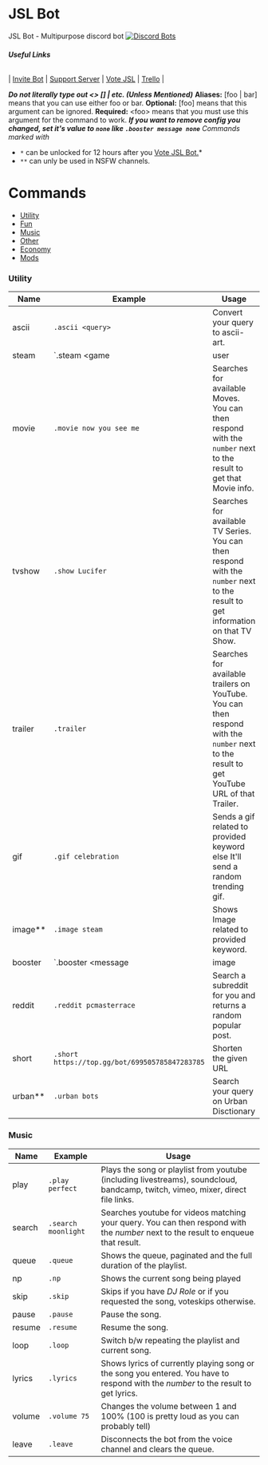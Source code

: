 # JSL Bot
JSL Bot - Multipurpose discord bot
[![Discord Bots](https://top.gg/api/widget/699505785847283785.svg)](https://top.gg/bot/699505785847283785)

###### **Useful Links**
| [Invite Bot](https://bit.ly/jsl-default) | [Support Server](https://bit.ly/jsl-support) | [Vote JSL](https://bit.ly/jsl-bot) | [Trello](https://bit.ly/jsl-trello) |

***Do not literally type out <> \[\] | etc. (Unless Mentioned)***
**Aliases:** \[foo | bar\] means that you can use either foo or bar.
**Optional:** \[foo\] means that this argument can be ignored.
**Required:** \<foo\> means that you must use this argument for the command to work.
***If you want to remove config you changed, set it's value to `none` like `.booster message none`***
*Commands marked with*
- `*` can be unlocked for 12 hours after you [Vote JSL Bot.](https://bit.ly/jsl-bot 'Vote on top.gg')*
- `**` can unly be used in NSFW channels.
# Commands
- [Utility](#Utility)
- [Fun](#Fun)
- [Music](#Music)
- [Other](#Other)
- [Economy](#Economy)
- [Mods](#Mod)

### Utility
Name | Example | Usage
------------ | ------------- | -------------
ascii | `.ascii <query>` | Convert your query to ascii-art.
steam | `.steam <game | user | link | groups | play ...>` | Steam module is covered saperatly [Over Here](#Steam)
movie | `.movie now you see me` | Searches for available Moves. You can then respond with the `number` next to the result to get that Movie info.
tvshow | `.show Lucifer` | Searches for available TV Series. You can then respond with the `number` next to the result to get information on that TV Show.
trailer | `.trailer ` | Searches for available trailers on YouTube. You can then respond with the `number` next to the result to get YouTube URL of that Trailer.
gif | `.gif celebration` | Sends a gif related to provided keyword else It'll send a random trending gif.
image** | `.image steam` | Shows Image related to provided keyword.
booster | `.booster <message | image | role | embed | stats | preview>` | Send custom message in [System Message Channel](https://prnt.sc/vrurxn) when someone boosts your server & add custom role. 
reddit | `.reddit pcmasterrace` | Search a subreddit for you and returns a random popular post.
short | `.short https://top.gg/bot/699505785847283785` | Shorten the given URL
urban** | `.urban bots` | Search your query on Urban Disctionary

### Music
Name | Example | Usage
------------ | ------------- | -------------
play | `.play perfect` | Plays the song or playlist from youtube (including livestreams),  soundcloud, bandcamp, twitch, vimeo, mixer,  direct file links.
search | `.search moonlight` | Searches youtube for videos matching your query. You can then respond with the *number* next to the result to enqueue that result.
queue | `.queue` | Shows the queue, paginated and the full duration of the playlist.
np | `.np` | Shows the current song being played
skip | `.skip` | Skips if you have *DJ Role* or if you requested the song, voteskips otherwise.
pause | `.pause` | Pause the song.
resume | `.resume` | Resume the song.
loop | `.loop` | Switch b/w repeating the playlist and current song.
lyrics | `.lyrics` | Shows lyrics of currently playing song or the song you entered. You have to respond with the *number* to the result to get lyrics.
volume | `.volume 75` | Changes the volume between 1 and 100% (100 is pretty loud as you can probably tell)
leave | `.leave` | Disconnects the bot from the voice channel and clears the queue.
